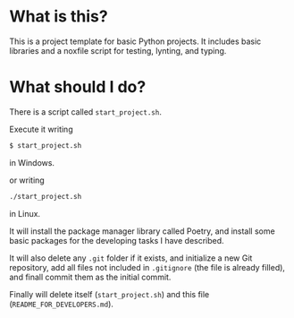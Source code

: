 # What is this?

This is a project template for basic Python projects.
It includes basic libraries and a noxfile script for testing, lynting, and typing.


# What should I do?

There is a script called `start_project.sh`.

Execute it writing
```bash
$ start_project.sh
```
in Windows.

or writing
```bash
./start_project.sh
```
in Linux.

It will install the package manager library called Poetry, and install some basic packages for the developing tasks I have described.

It will also delete any `.git` folder if it exists, and initialize a new Git repository, add all files not included in `.gitignore` (the file is already filled), and finall commit them as the initial commit. 

Finally will delete itself (`start_project.sh`) and this file (`README_FOR_DEVELOPERS.md`).
